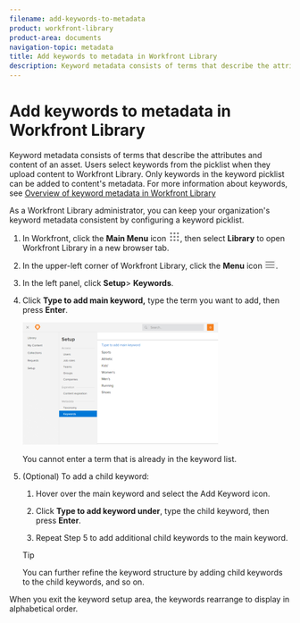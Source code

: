 ```yaml
---
filename: add-keywords-to-metadata
product: workfront-library
product-area: documents
navigation-topic: metadata
title: Add keywords to metadata in Workfront Library
description: Keyword metadata consists of terms that describe the attributes and content of an asset. Users select keywords from the picklist when they upload content to Workfront Library. Only keywords in the keyword picklist can be added to content's metadata. For more information about keywords, see Overview of keyword metadata in Workfront Library
---
```


# Add keywords to metadata in Workfront Library

Keyword metadata consists of terms that describe the attributes and content of an asset. Users select keywords from the picklist when they upload content to Workfront Library. Only keywords in the keyword picklist can be added to content's metadata. For more information about keywords, see [Overview of keyword metadata in Workfront Library](../../../workfront-library/administration-and-setup/metadata/keyword-metadata-overview.md)

As a Workfront Library administrator, you can keep your organization's keyword metadata consistent by configuring a keyword picklist.

1. In Workfront, click the **Main Menu** icon ![](assets/main-menu-icon.png), then select **Library** to open Workfront Library in a new browser tab.
1. In the upper-left corner of Workfront Library, click the **Menu** icon ![](assets/library-menu-icon.png).
1. In the left panel, click **Setup**> **Keywords**.
1. Click **Type to add main keyword,** type the term you want to add, then press **Enter**.

   ![](assets/keyword-setup-new-350x219.png)

   You cannot enter a term that is already in the keyword list. 

1. (Optional) To add a child keyword:

   1. Hover over the main keyword and select the Add Keyword icon.
   1. Click **Type to add keyword under**, type the child keyword, then press **Enter**.
   
   1. Repeat Step 5 to add additional child keywords to the main keyword.

   >[!TIP]
   >
   >You can further refine the keyword structure by adding child keywords to the child keywords, and so on.

When you exit the keyword setup area, the keywords rearrange to display in alphabetical order.
